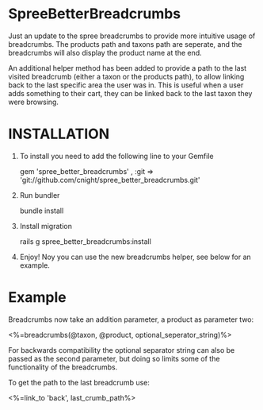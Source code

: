 SpreeBetterBreadcrumbs
======================

Just an update to the spree breadcrumbs to provide more intuitive usage of breadcrumbs.  The products path and taxons path are seperate, and the breadcrumbs will also display the product name at the end.

An additional helper method has been added to provide a path to the last visited breadcrumb (either a taxon or the products path), to allow linking back to the last specific area the user was in.  This is useful when a user adds something to their cart, they can be linked back to the last taxon they were browsing.


INSTALLATION
============

1. To install you need to add the following line to your Gemfile

    gem 'spree_better_breadcrumbs' , :git => 'git://github.com/cnight/spree_better_breadcrumbs.git'

2. Run bundler

    bundle install

3. Install migration

    rails g spree_better_breadcrumbs:install

4. Enjoy! Noy you can use the new breadcrumbs helper, see below for an example.


Example
=======

Breadcrumbs now take an addition parameter, a product as parameter two:

<%=breadcrumbs(@taxon, @product, optional_seperator_string)%>

For backwards compatibility the optional separator string can also be passed as the second parameter, but doing so limits some of the functionality of the breadcrumbs.

To get the path to the last breadcrumb use:

<%=link_to 'back', last_crumb_path%>
